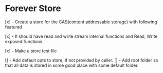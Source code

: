 # Forever Store

[x] - Create a store for the CAS(content addressable storage) with following featured

[x] - It should have read and write stream internal functions and Read, Write exposed functions

[x] - Make a store test file

[] - Add default opts to store, if not provided by caller.
[] - Add root folder so that all data is stored in some good place with some default folder.
